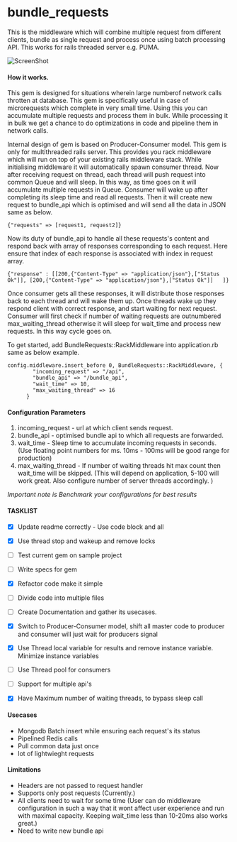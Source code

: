 # bundle_requests


This is the middleware which will combine multiple request from different clients, bundle as single request and process once using batch processing API. This works for rails threaded server e.g. PUMA.

![ScreenShot](https://raw.github.com/lprashant-94/bundle_requests/master/HighLevelDesign.jpg)

#### How it works.
This gem is designed for situations wherein large numberof  network calls throtten at database. This gem is specifically useful in case of microrequests which complete in very small time. Using this you can accumulate multiple requests and process them in bulk. While processing it in bulk we get a chance to do optimizations in code and pipeline them in network calls. 

Internal design of gem is based on Producer-Consumer model. This gem is only for multithreaded rails server. This provides you rack middleware which will run on top of your existing rails middleware stack. While initialising middleware it will automatically spawn consumer thread. 
Now after receiving request on thread, each thread will push request into common Queue and will sleep. In this way, as time goes on it will accumulate multiple requests in Queue. 
Consumer will wake up after completing its sleep time and read all requests. Then it will create new request to bundle_api which is optimised and will send all the data in JSON same as below.
```
{"requests" => [request1, request2]}
```
Now its duty of bundle_api to handle all these requests's content and respond back with array of responses corresponding to each request. Here ensure that index of each response is associated with index in request array.
```
{"response" : [[200,{"Content-Type" => "application/json"},["Status Ok"]], [200,{"Content-Type" => "application/json"},["Status Ok"]]   ]}
```

Once consumer gets all these responses, it will distribute those responses back to each thread and will wake them up. 
Once threads wake up they respond client with correct response, and start waiting for next request.
Consumer will first check if number of waiting requests are outnumbered max_waiting_thread otherwise it will sleep for wait_time and process new requests. In this way cycle goes on.

To get started, add BundleRequests::RackMiddleware into application.rb same as below example.


```
config.middleware.insert_before 0, BundleRequests::RackMiddleware, {
        "incoming_request" => "/api",
        "bundle_api" => "/bundle_api",
        "wait_time" => 10,
        "max_waiting_thread" => 16
      }
```
#### Configuration Parameters
1. incoming_request - url at which client sends request.
2. bundle_api - optimised bundle api to which all requests are forwarded.
3. wait_time - Sleep time to accumulate incoming requests in seconds. (Use floating point numbers for ms. 10ms - 100ms will be good range for production)
4. max_waiting_thread - If number of waiting threads hit max count then wait_time will be skipped. (This will depend on application, 5-100 will work great. Also configure number of server threads accordingly. )

*Important note is Benchmark your configurations for best results*

#### TASKLIST 
- [x] Update readme correctly - Use code block and all
- [x] Use thread stop and wakeup and remove locks
- [ ] Test current gem on sample project
- [ ] Write specs for gem
- [x] Refactor code make it simple
- [ ] Divide code into multiple files
- [ ] Create Documentation and gather its usecases.
- [x] Switch to Producer-Consumer model, shift all master code to producer and consumer will just wait for producers signal
- [x] Use Thread local variable for results and remove instance variable. Minimize instance variables
- [ ] Use Thread pool for consumers
- [ ] Support for multiple api's 
- [x] Have Maximum number of waiting threads, to bypass sleep call



#### Usecases
- Mongodb Batch insert while ensuring each request's its status
- Pipelined Redis calls
- Pull common data just once
- lot of lightwieght requests

#### Limitations
- Headers are not passed to request handler
- Supports only post requests (Currently.)
- All clients need to wait for some time (User can do middleware configuration in such a way that it wont affect user experience and run with maximal capacity. Keeping wait_time less than 10-20ms also works great.)
- Need to write new bundle api 


